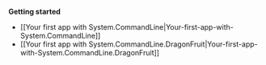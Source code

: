 

**Getting started**
* [[Your first app with System.CommandLine|Your-first-app-with-System.CommandLine]]
* [[Your first app with System.CommandLine.DragonFruit|Your-first-app-with-System.CommandLine.DragonFruit]]



